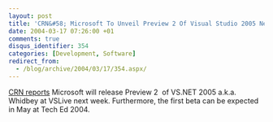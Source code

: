 ```yaml
---
layout: post
title: 'CRN&#58; Microsoft To Unveil Preview 2 Of Visual Studio 2005 Next Week'
date: 2004-03-17 07:26:00 +01
comments: true
disqus_identifier: 354
categories: [Development, Software]
redirect_from:
  - /blog/archive/2004/03/17/354.aspx/
---
```


[CRN reports](http://www.crn.com/sections/BreakingNews/breakingnews.asp?ArticleID=48672) Microsoft will release Preview 2  of VS.NET 2005 a.k.a. Whidbey at VSLive next week. Furthermore, the first beta can be expected in May at Tech Ed 2004.

